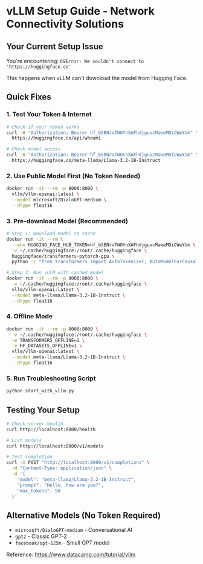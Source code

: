 # vLLM Setup Guide - Network Connectivity Solutions

## Your Current Setup Issue
You're encountering: `OSError: We couldn't connect to 'https://huggingface.co'`

This happens when vLLM can't download the model from Hugging Face.

## Quick Fixes

### 1. Test Your Token & Internet
```bash
# Check if your token works
curl -H "Authorization: Bearer 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" \
  https://huggingface.co/api/whoami

# Check model access
curl -H "Authorization: Bearer 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" \
  https://huggingface.co/meta-llama/Llama-3.2-1B-Instruct
```

### 2. Use Public Model First (No Token Needed)
```bash
docker run -it --rm -p 8000:8000 \
  vllm/vllm-openai:latest \
  --model microsoft/DialoGPT-medium \
  --dtype float16
```

### 3. Pre-download Model (Recommended)
```bash
# Step 1: Download model to cache
docker run -it --rm \
  --env HUGGING_FACE_HUB_TOKEN=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 \
  -v ~/.cache/huggingface:/root/.cache/huggingface \
  huggingface/transformers-pytorch-gpu \
  python -c "from transformers import AutoTokenizer, AutoModelForCausalLM; AutoTokenizer.from_pretrained('meta-llama/Llama-3.2-1B-Instruct'); AutoModelForCausalLM.from_pretrained('meta-llama/Llama-3.2-1B-Instruct')"

# Step 2: Run vLLM with cached model
docker run -it --rm -p 8000:8000 \
  -v ~/.cache/huggingface:/root/.cache/huggingface \
  vllm/vllm-openai:latest \
  --model meta-llama/Llama-3.2-1B-Instruct \
  --dtype float16
```

### 4. Offline Mode
```bash
docker run -it --rm -p 8000:8000 \
  -v ~/.cache/huggingface:/root/.cache/huggingface \
  -e TRANSFORMERS_OFFLINE=1 \
  -e HF_DATASETS_OFFLINE=1 \
  vllm/vllm-openai:latest \
  --model meta-llama/Llama-3.2-1B-Instruct \
  --dtype float16
```

### 5. Run Troubleshooting Script
```bash
python start_with_vllm.py
```

## Testing Your Setup
```bash
# Check server health
curl http://localhost:8000/health

# List models
curl http://localhost:8000/v1/models

# Test completion
curl -X POST "http://localhost:8000/v1/completions" \
  -H "Content-Type: application/json" \
  -d '{
    "model": "meta-llama/Llama-3.2-1B-Instruct",
    "prompt": "Hello, how are you?",
    "max_tokens": 50
  }'
```

## Alternative Models (No Token Required)
- `microsoft/DialoGPT-medium` - Conversational AI
- `gpt2` - Classic GPT-2
- `facebook/opt-125m` - Small OPT model

Reference: https://www.datacamp.com/tutorial/vllm